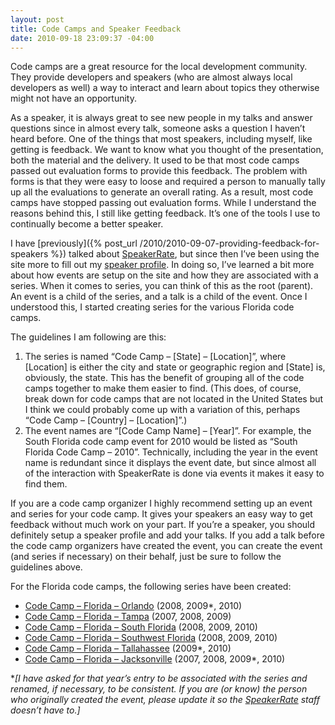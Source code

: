 ```yaml
---
layout: post
title: Code Camps and Speaker Feedback
date: 2010-09-18 23:09:37 -04:00
---
```


Code camps are a great resource for the local development community. They provide developers and speakers (who are almost always local developers as well) a way to interact and learn about topics they otherwise might not have an opportunity. 

As a speaker, it is always great to see new people in my talks and answer questions since in almost every talk, someone asks a question I haven’t heard before. One of the things that most speakers, including myself, like getting is feedback. We want to know what you thought of the presentation, both the material and the delivery. It used to be that most code camps passed out evaluation forms to provide this feedback. The problem with forms is that they were easy to loose and required a person to manually tally up all the evaluations to generate an overall rating. As a result, most code camps have stopped passing out evaluation forms. While I understand the reasons behind this, I still like getting feedback. It’s one of the tools I use to continually become a better speaker. 

I have [previously]({% post_url /2010/2010-09-07-providing-feedback-for-speakers %}) talked about [SpeakerRate](http://speakerrate.com/), but since then I’ve been using the site more to fill out my [speaker profile](http://speakerrate.com/sdorman). In doing so, I’ve learned a bit more about how events are setup on the site and how they are associated with a series. When it comes to series, you can think of this as the root (parent). An event is a child of the series, and a talk is a child of the event. Once I understood this, I started creating series for the various Florida code camps.

The guidelines I am following are this:

1.  The series is named “Code Camp – [State] – [Location]”, where [Location] is either the city and state or geographic region and [State] is, obviously, the state. This has the benefit of grouping all of the code camps together to make them easier to find. (This does, of course, break down for code camps that are not located in the United States but I think we could probably come up with a variation of this, perhaps “Code Camp – [Country] – [Location]”.) 
2.  The event names are “[Code Camp Name] – [Year]”. For example, the South Florida code camp event for 2010 would be listed as “South Florida Code Camp – 2010”. Technically, including the year in the event name is redundant since it displays the event date, but since almost all of the interaction with SpeakerRate is done via events it makes it easy to find them.   

If you are a code camp organizer I highly recommend setting up an event and series for your code camp. It gives your speakers an easy way to get feedback without much work on your part. If you’re a speaker, you should definitely setup a speaker profile and add your talks. If you add a talk before the code camp organizers have created the event, you can create the event (and series if necessary) on their behalf, just be sure to follow the guidelines above.

For the Florida code camps, the following series have been created:

*   [Code Camp – Florida – Orlando](http://spkr8.com/r/153) (2008, 2009*, 2010) 
*   [Code Camp – Florida – Tampa](http://spkr8.com/r/150) (2007, 2008, 2009) 
*   [Code Camp – Florida – South Florida](http://spkr8.com/r/152) (2008, 2009, 2010) 
*   [Code Camp – Florida – Southwest Florida](http://spkr8.com/r/149) (2008, 2009, 2010) 
*   [Code Camp – Florida – Tallahassee](http://spkr8.com/r/154) (2009*, 2010) 
*   [Code Camp – Florida – Jacksonville](http://spkr8.com/r/151) (2007, 2008, 2009*, 2010)   

**[I have asked for that year’s entry to be associated with the series and renamed, if necessary, to be consistent. If you are (or know) the person who originally created the event, please update it so the [SpeakerRate](http://speakerrate.com/) staff doesn’t have to.]*
